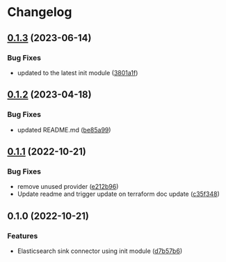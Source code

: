 # Changelog

## [0.1.3](https://github.com/entur/terraform-aiven-kafka-connect-elasticsearch-sink/compare/v0.1.2...v0.1.3) (2023-06-14)


### Bug Fixes

* updated to the latest init module ([3801a1f](https://github.com/entur/terraform-aiven-kafka-connect-elasticsearch-sink/commit/3801a1f9b1903d5b4a7183f7bb69f1fbc3ca94b5))

## [0.1.2](https://github.com/entur/terraform-aiven-kafka-connect-elasticsearch-sink/compare/v0.1.1...v0.1.2) (2023-04-18)


### Bug Fixes

* updated README.md ([be85a99](https://github.com/entur/terraform-aiven-kafka-connect-elasticsearch-sink/commit/be85a9916a6ad5f0382dd337937d1b48e95fb101))

## [0.1.1](https://github.com/entur/terraform-aiven-kafka-connect-elasticsearch-sink/compare/v0.1.0...v0.1.1) (2022-10-21)


### Bug Fixes

* remove unused provider ([e212b96](https://github.com/entur/terraform-aiven-kafka-connect-elasticsearch-sink/commit/e212b963188f17d2ecde66976235c0ac10492e59))
* Update readme and trigger update on terraform doc update ([c35f348](https://github.com/entur/terraform-aiven-kafka-connect-elasticsearch-sink/commit/c35f348ab38fb1794f5286a78811d637ffa7e2b0))

## 0.1.0 (2022-10-21)


### Features

* Elasticsearch sink connector using init module ([d7b57b6](https://github.com/entur/terraform-aiven-kafka-connect-elasticsearch-sink/commit/d7b57b6e1cf8c8f8cdafbc1dc434792f2471efd7))
